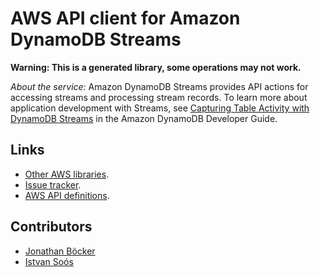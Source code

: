 # AWS API client for Amazon DynamoDB Streams

**Warning: This is a generated library, some operations may not work.**

*About the service:*
Amazon DynamoDB Streams provides API actions for accessing streams and
processing stream records. To learn more about application development with
Streams, see <a
href="http://docs.aws.amazon.com/amazondynamodb/latest/developerguide/Streams.html">Capturing
Table Activity with DynamoDB Streams</a> in the Amazon DynamoDB Developer
Guide.

## Links

- [Other AWS libraries](https://github.com/agilord/aws_client/tree/master/generated).
- [Issue tracker](https://github.com/agilord/aws_client/issues).
- [AWS API definitions](https://github.com/aws/aws-sdk-js/tree/master/apis).

## Contributors

- [Jonathan Böcker](https://github.com/Schwusch)
- [Istvan Soós](https://github.com/isoos)

